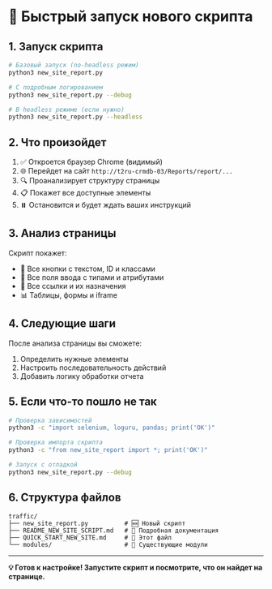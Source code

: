 # 🚀 Быстрый запуск нового скрипта

## 1. Запуск скрипта

```bash
# Базовый запуск (no-headless режим)
python3 new_site_report.py

# С подробным логированием
python3 new_site_report.py --debug

# В headless режиме (если нужно)
python3 new_site_report.py --headless
```

## 2. Что произойдет

1. ✅ Откроется браузер Chrome (видимый)
2. 🌐 Перейдет на сайт `http://t2ru-crmdb-03/Reports/report/...`
3. 🔍 Проанализирует структуру страницы
4. 📋 Покажет все доступные элементы
5. ⏸️ Остановится и будет ждать ваших инструкций

## 3. Анализ страницы

Скрипт покажет:
- 🔘 Все кнопки с текстом, ID и классами
- 📝 Все поля ввода с типами и атрибутами
- 🔗 Все ссылки и их назначения
- 📊 Таблицы, формы и iframe

## 4. Следующие шаги

После анализа страницы вы сможете:
1. Определить нужные элементы
2. Настроить последовательность действий
3. Добавить логику обработки отчета

## 5. Если что-то пошло не так

```bash
# Проверка зависимостей
python3 -c "import selenium, loguru, pandas; print('OK')"

# Проверка импорта скрипта
python3 -c "from new_site_report import *; print('OK')"

# Запуск с отладкой
python3 new_site_report.py --debug
```

## 6. Структура файлов

```
traffic/
├── new_site_report.py          # 🆕 Новый скрипт
├── README_NEW_SITE_SCRIPT.md   # 📖 Подробная документация
├── QUICK_START_NEW_SITE.md     # 🚀 Этот файл
└── modules/                    # 🔧 Существующие модули
```

---
**💡 Готов к настройке! Запустите скрипт и посмотрите, что он найдет на странице.**
